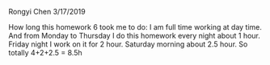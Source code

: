 Rongyi Chen
3/17/2019

How long this homework 6 took me to do:
I am full time working at day time. And from Monday to Thursday I do this homework every night about 1 hour. Friday night I work on it for 2 hour. Saturday morning about 2.5 hour. So totally 4+2+2.5 = 8.5h
